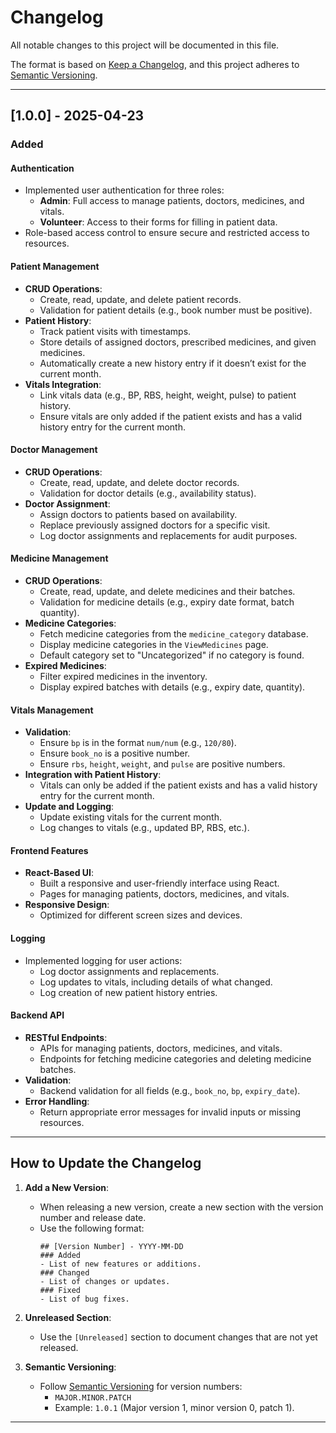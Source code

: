 # Changelog

All notable changes to this project will be documented in this file.

The format is based on [Keep a Changelog](https://keepachangelog.com/en/1.0.0/), and this project adheres to [Semantic Versioning](https://semver.org/).

---

## [1.0.0] - 2025-04-23
### Added

#### **Authentication**
- Implemented user authentication for three roles:
  - **Admin**: Full access to manage patients, doctors, medicines, and vitals.
  - **Volunteer**: Access to their forms for filling in patient data.
- Role-based access control to ensure secure and restricted access to resources.

#### **Patient Management**
- **CRUD Operations**:
  - Create, read, update, and delete patient records.
  - Validation for patient details (e.g., book number must be positive).
- **Patient History**:
  - Track patient visits with timestamps.
  - Store details of assigned doctors, prescribed medicines, and given medicines.
  - Automatically create a new history entry if it doesn’t exist for the current month.
- **Vitals Integration**:
  - Link vitals data (e.g., BP, RBS, height, weight, pulse) to patient history.
  - Ensure vitals are only added if the patient exists and has a valid history entry for the current month.

#### **Doctor Management**
- **CRUD Operations**:
  - Create, read, update, and delete doctor records.
  - Validation for doctor details (e.g., availability status).
- **Doctor Assignment**:
  - Assign doctors to patients based on availability.
  - Replace previously assigned doctors for a specific visit.
  - Log doctor assignments and replacements for audit purposes.

#### **Medicine Management**
- **CRUD Operations**:
  - Create, read, update, and delete medicines and their batches.
  - Validation for medicine details (e.g., expiry date format, batch quantity).
- **Medicine Categories**:
  - Fetch medicine categories from the `medicine_category` database.
  - Display medicine categories in the `ViewMedicines` page.
  - Default category set to "Uncategorized" if no category is found.
- **Expired Medicines**:
  - Filter expired medicines in the inventory.
  - Display expired batches with details (e.g., expiry date, quantity).

#### **Vitals Management**
- **Validation**:
  - Ensure `bp` is in the format `num/num` (e.g., `120/80`).
  - Ensure `book_no` is a positive number.
  - Ensure `rbs`, `height`, `weight`, and `pulse` are positive numbers.
- **Integration with Patient History**:
  - Vitals can only be added if the patient exists and has a valid history entry for the current month.
- **Update and Logging**:
  - Update existing vitals for the current month.
  - Log changes to vitals (e.g., updated BP, RBS, etc.).

#### **Frontend Features**
- **React-Based UI**:
  - Built a responsive and user-friendly interface using React.
  - Pages for managing patients, doctors, medicines, and vitals.
- **Responsive Design**:
  - Optimized for different screen sizes and devices.

#### **Logging**
- Implemented logging for user actions:
  - Log doctor assignments and replacements.
  - Log updates to vitals, including details of what changed.
  - Log creation of new patient history entries.

#### **Backend API**
- **RESTful Endpoints**:
  - APIs for managing patients, doctors, medicines, and vitals.
  - Endpoints for fetching medicine categories and deleting medicine batches.
- **Validation**:
  - Backend validation for all fields (e.g., `book_no`, `bp`, `expiry_date`).
- **Error Handling**:
  - Return appropriate error messages for invalid inputs or missing resources.

---

## How to Update the Changelog

1. **Add a New Version**:
   - When releasing a new version, create a new section with the version number and release date.
   - Use the following format:
     ```
     ## [Version Number] - YYYY-MM-DD
     ### Added
     - List of new features or additions.
     ### Changed
     - List of changes or updates.
     ### Fixed
     - List of bug fixes.
     ```

2. **Unreleased Section**:
   - Use the `[Unreleased]` section to document changes that are not yet released.

3. **Semantic Versioning**:
   - Follow [Semantic Versioning](https://semver.org/) for version numbers:
     - `MAJOR.MINOR.PATCH`
     - Example: `1.0.1` (Major version 1, minor version 0, patch 1).

---

